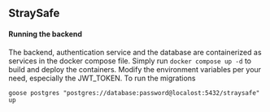 ## StraySafe

#### Running the backend
The backend, authentication service and the database are containerized as services in the docker compose file. Simply 
run `docker compose up -d` to build and deploy the containers. Modify the environment variables per your need, especially the JWT_TOKEN.
To run the migrations

```shell
goose postgres "postgres://database:password@localost:5432/straysafe" up
```